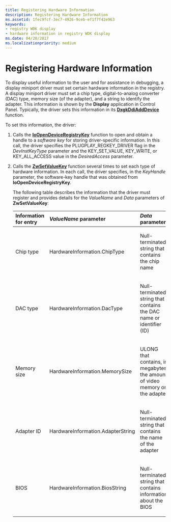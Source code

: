 ```yaml
---
title: Registering Hardware Information
description: Registering Hardware Information
ms.assetid: 1fec9fcf-3ec7-4926-9ceb-ef1f7f42e963
keywords:
- registry WDK display
- hardware information in registry WDK display
ms.date: 04/20/2017
ms.localizationpriority: medium
---
```


# Registering Hardware Information


To display useful information to the user and for assistance in debugging, a display miniport driver must set certain hardware information in the registry. A display miniport driver must set a chip type, digital-to-analog converter (DAC) type, memory size (of the adapter), and a string to identify the adapter. This information is shown by the **Display** application in Control Panel. Typically, the driver sets this information in its [**DxgkDdiAddDevice**](/windows-hardware/drivers/ddi/dispmprt/nc-dispmprt-dxgkddi_add_device) function.

To set this information, the driver:

1.  Calls the [**IoOpenDeviceRegistryKey**](/windows-hardware/drivers/ddi/wdm/nf-wdm-ioopendeviceregistrykey) function to open and obtain a handle to a *software key* for storing driver-specific information. In this call, the driver specifies the PLUGPLAY\_REGKEY\_DRIVER flag in the *DevInstKeyType* parameter and the KEY\_SET\_VALUE, KEY\_WRITE, or KEY\_ALL\_ACCESS value in the *DesiredAccess* parameter.

2.  Calls the [**ZwSetValueKey**](/windows-hardware/drivers/ddi/wdm/nf-wdm-zwsetvaluekey) function several times to set each type of hardware information. In each call, the driver specifies, in the *KeyHandle* parameter, the software-key handle that was obtained from **IoOpenDeviceRegistryKey**.

    The following table describes the information that the driver must register and provides details for the *ValueName* and *Data* parameters of **ZwSetValueKey**:

    <table>
    <colgroup>
    <col width="33%" />
    <col width="33%" />
    <col width="33%" />
    </colgroup>
    <thead>
    <tr class="header">
    <th align="left">Information for entry</th>
    <th align="left"><em>ValueName</em> parameter</th>
    <th align="left"><em>Data</em> parameter</th>
    </tr>
    </thead>
    <tbody>
    <tr class="odd">
    <td align="left"><p>Chip type</p></td>
    <td align="left"><p>HardwareInformation.ChipType</p></td>
    <td align="left"><p>Null-terminated string that contains the chip name</p></td>
    </tr>
    <tr class="even">
    <td align="left"><p>DAC type</p></td>
    <td align="left"><p>HardwareInformation.DacType</p></td>
    <td align="left"><p>Null-terminated string that contains the DAC name or identifier (ID)</p></td>
    </tr>
    <tr class="odd">
    <td align="left"><p>Memory size</p></td>
    <td align="left"><p>HardwareInformation.MemorySize</p></td>
    <td align="left"><p>ULONG that contains, in megabytes, the amount of video memory on the adapter</p></td>
    </tr>
    <tr class="even">
    <td align="left"><p>Adapter ID</p></td>
    <td align="left"><p>HardwareInformation.AdapterString</p></td>
    <td align="left"><p>Null-terminated string that contains the name of the adapter</p></td>
    </tr>
    <tr class="odd">
    <td align="left"><p>BIOS</p></td>
    <td align="left"><p>HardwareInformation.BiosString</p></td>
    <td align="left"><p>Null-terminated string that contains information about the BIOS</p></td>
    </tr>
    </tbody>
    </table>

     

